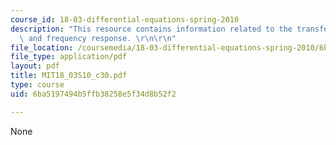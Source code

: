 ```yaml
---
course_id: 18-03-differential-equations-spring-2010
description: "This resource contains information related to the transfer function\
  \ and frequency response. \r\n\r\n"
file_location: /coursemedia/18-03-differential-equations-spring-2010/6ba5197494b5ffb38258e5f34d8b52f2_MIT18_03S10_c30.pdf
file_type: application/pdf
layout: pdf
title: MIT18_03S10_c30.pdf
type: course
uid: 6ba5197494b5ffb38258e5f34d8b52f2

---
```

None